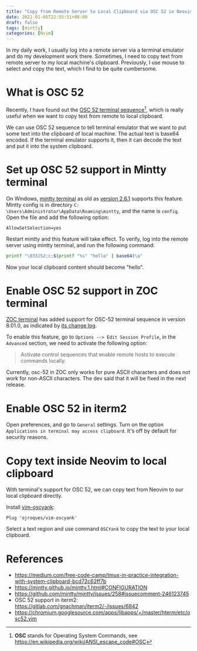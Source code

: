 ```yaml
---
title: "Copy from Remote Server to Local Clipboard via OSC 52 in Neovim"
date: 2021-01-05T22:55:51+08:00
draft: false
tags: [mintty]
categories: [Nvim]
---
```


In my daily work, I usually log into a remote server via a terminal emulator
and do my development work there. Sometimes, I need to copy text from remote
server to my local machine's clipboard. Previously, I use mouse to select and
copy the text, which I find to be quite cumbersome.

<!--more-->

# What is OSC 52

Recently, I have found out the [OSC 52 terminal sequence](https://github.com/microsoft/terminal/issues/2946)[^1],
which is really useful when we want to copy text from remote to local
clipboard.

We can use OSC 52 sequence to tell terminal emulator that we want to put some
text into the clipboard of local machine. The actual text is base64 encoded. If
the terminal emulator supports it, then it can decode the text and put it into
the system clipboard.

# Set up OSC 52 support in Mintty terminal

On Windows, [mintty terminal](https://mintty.github.io/) as old as [version 2.6.1](https://github.com/mintty/mintty/issues/258#issuecomment-248059240)
supports this feature. Mintty config is in directory `C:
\Users\Administrator\AppData\Roaming\mintty`, and the name is `config`. Open
the file and add the following option:

```
AllowSetSelection=yes
```

Restart mintty and this feature will take effect. To verify, log into the
remote server using mintty terminal, and run the following command:

```bash
printf "\033]52;c;$(printf "%s" "hello" | base64)\a"
```

Now your local clipboard content should become "hello".

# Enable OSC 52 support in ZOC terminal

[ZOC terminal](https://www.emtec.com/zoc/) has added support for OSC-52 terminal sequence in version 8.01.0,
as indicated by [its change log](https://www.emtec.com/downloads/zoc/zoc_changes.txt).

To enable this feature, go to `Options --> Edit Session Profile`,  in the
`Advanced` section, we need to activate the following option:

>  Activate control sequences that enable remote hosts to execute commands locally.

Currently, osc-52 in ZOC only works for pure ASCII characters and does not work
for non-ASCII characters. The dev said that it will be fixed in the next
release.

# Enable OSC 52 in iterm2

Open preferences, and go to `General` settings. Turn on the option
`Applications in terminal may access clipboard`. It's off by default for
security reasons.

# Copy text inside Neovim to local clipboard

With terminal's support for OSC 52, we can copy text from Neovim to our local
clipboard directly.

Install [vim-oscyank](https://github.com/ojroques/vim-oscyank):

```vim
Plug 'ojroques/vim-oscyank'
```

Select a text region and use command `OSCYank` to copy the text to your local
clipboard.

# References

+ https://medium.com/free-code-camp/tmux-in-practice-integration-with-system-clipboard-bcd72c62ff7b
+ https://mintty.github.io/mintty.1.html#CONFIGURATION
+ https://github.com/mintty/mintty/issues/258#issuecomment-246123745
+ OSC 52 support in iterm2: https://gitlab.com/gnachman/iterm2/-/issues/6842
+ https://chromium.googlesource.com/apps/libapps/+/master/hterm/etc/osc52.vim

[^1]: **OSC** stands for Operating System Commands, see https://en.wikipedia.org/wiki/ANSI_escape_code#OSC

